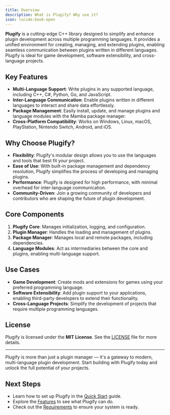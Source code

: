 ```yaml
---
title: Overview
description: What is Plugify? Why use it?
icon: lucide:book-open
---
```


**Plugify** is a cutting-edge C++ library designed to simplify and enhance plugin development across multiple programming languages. It provides a unified environment for creating, managing, and extending plugins, enabling seamless communication between plugins written in different languages. Plugify is ideal for game development, software extensibility, and cross-language projects.

## Key Features
- **Multi-Language Support**: Write plugins in any supported language, including C++, C#, Python, Go, and JavaScript.
- **Inter-Language Communication**: Enable plugins written in different languages to interact and share data effortlessly.
- **Package Management**: Easily install, update, and manage plugins and language modules with the Mamba package manager.
- **Cross-Platform Compatibility**: Works on Windows, Linux, macOS, PlayStation, Nintendo Switch, Android, and iOS.

## Why Choose Plugify?
- **Flexibility**: Plugify's modular design allows you to use the languages and tools that best fit your project.
- **Ease of Use**: With built-in package management and dependency resolution, Plugify simplifies the process of developing and managing plugins.
- **Performance**: Plugify is designed for high performance, with minimal overhead for inter-language communication.
- **Community-Driven**: Join a growing community of developers and contributors who are shaping the future of plugin development.

## Core Components
1. **Plugify Core**: Manages initialization, logging, and configuration.
2. **Plugin Manager**: Handles the loading and management of plugins.
3. **Package Manager**: Manages local and remote packages, including dependencies.
4. **Language Modules**: Act as intermediaries between the core and plugins, enabling multi-language support.

## Use Cases
- **Game Development**: Create mods and extensions for games using your preferred programming language.
- **Software Extensibility**: Add plugin support to your applications, enabling third-party developers to extend their functionality.
- **Cross-Language Projects**: Simplify the development of projects that require multiple programming languages.

## License
Plugify is licensed under the **MIT License**. See the [LICENSE](https://github.com/untrustedmodders/plugify/blob/main/LICENSE) file for more details.

---

Plugify is more than just a plugin manager — it's a gateway to modern, multi-language plugin development. Start building with Plugify today and unlock the full potential of your projects.

## Next Steps
- Learn how to set up Plugify in the [Quick Start](/introduction/quick-start) guide.
- Explore the [Features](/introduction/features) to see what Plugify can do.
- Check out the [Requirements](/introduction/requirements) to ensure your system is ready.
